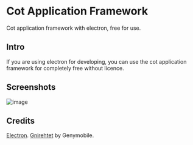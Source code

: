 ﻿# Cot Application Framework
Cot application framework with electron, free for use.
## Intro
If you are using electron for developing, you can use the cot application framework for completely free without licence.
## Screenshots
![image](https://raw.fastgit.org/zjx2007/CAF_Cot-Application-Framework/main/Screenshot1.png)
## Credits
[Electron](https://github.com/electron/electron "Electron").
[Gnirehtet](https://github.com/Genymobile/gnirehtet "Gnirehtet") by Genymobile.
